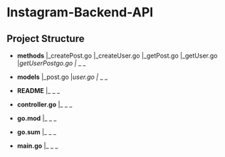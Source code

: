 # Instagram-Backend-API

## Project Structure
- **methods**
|_createPost.go
|_createUser.go
|_getPost.go
|_getUser.go
|_getUserPostgo.go
|_ _ _

- **models**
|_post.go
|_user.go
|_ _ _

- **README**
|_ _ _

- **controller.go**
|_ _ _

- **go.mod**
|_ _ _

- **go.sum**
|_ _ _


- **main.go**
|_ _ _
